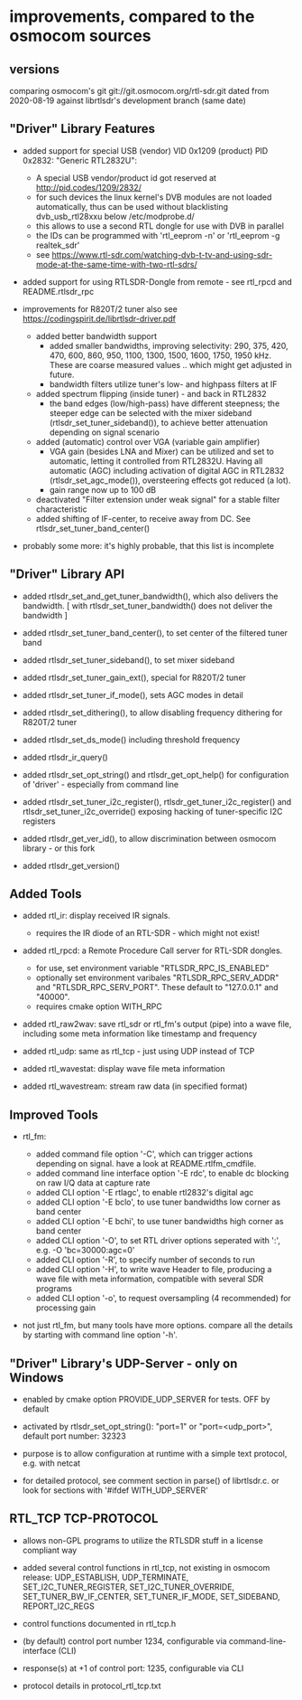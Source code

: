 
# improvements, compared to the osmocom sources


## versions

comparing osmocom's git git://git.osmocom.org/rtl-sdr.git dated from 2020-08-19
against librtlsdr's development branch (same date)


## "Driver" Library Features

* added support for special USB (vendor) VID 0x1209 (product) PID 0x2832: "Generic RTL2832U":
  * A special USB vendor/product id got reserved at http://pid.codes/1209/2832/
  * for such devices the linux kernel's DVB modules are not loaded automatically, thus can be used without blacklisting dvb_usb_rtl28xxu below /etc/modprobe.d/
  * this allows to use a second RTL dongle for use with DVB in parallel
  * the IDs can be programmed with 'rtl_eeprom -n' or 'rtl_eeprom -g realtek_sdr'
  * see https://www.rtl-sdr.com/watching-dvb-t-tv-and-using-sdr-mode-at-the-same-time-with-two-rtl-sdrs/

* added support for using RTLSDR-Dongle from remote - see rtl_rpcd and README.rtlsdr_rpc

* improvements for R820T/2 tuner
  also see https://codingspirit.de/librtlsdr-driver.pdf
  * added better bandwidth support
    * added smaller bandwidths, improving selectivity:
      290, 375, 420, 470, 600, 860, 950, 1100, 1300, 1500, 1600, 1750, 1950 kHz.
      These are coarse measured values .. which might get adjusted in future.
    * bandwidth filters utilize tuner's low- and highpass filters at IF
  * added spectrum flipping (inside tuner) - and back in RTL2832
    * the band edges (low/high-pass) have different steepness;
      the steeper edge can be selected with the mixer sideband (rtlsdr_set_tuner_sideband()),
      to achieve better attenuation depending on signal scenario
  * added (automatic) control over VGA (variable gain amplifier)
    * VGA gain (besides LNA and Mixer) can be utilized and set to automatic,
      letting it controlled from RTL2832U.
      Having all automatic (AGC) including activation of digital AGC in RTL2832
      (rtlsdr_set_agc_mode()), oversteering effects got reduced (a lot).
    * gain range now up to 100 dB
  * deactivated "Filter extension under weak signal" for a stable filter characteristic
  * added shifting of IF-center, to receive away from DC. See rtlsdr_set_tuner_band_center()

* probably some more: it's highly probable, that this list is incomplete


## "Driver" Library API

* added rtlsdr_set_and_get_tuner_bandwidth(), which also delivers the bandwidth.
 [ with rtlsdr_set_tuner_bandwidth() does not deliver the bandwidth ]

* added rtlsdr_set_tuner_band_center(),  to set center of the filtered tuner band

* added rtlsdr_set_tuner_sideband(), to set mixer sideband

* added rtlsdr_set_tuner_gain_ext(), special for R820T/2 tuner

* added rtlsdr_set_tuner_if_mode(), sets AGC modes in detail

* added rtlsdr_set_dithering(), to allow disabling frequency dithering for R820T/2 tuner

* added rtlsdr_set_ds_mode() including threshold frequency

* added rtlsdr_ir_query()

* added rtlsdr_set_opt_string() and rtlsdr_get_opt_help()
 for configuration of 'driver' - especially from command line

* added rtlsdr_set_tuner_i2c_register(), rtlsdr_get_tuner_i2c_register()
 and rtlsdr_set_tuner_i2c_override()
 exposing hacking of tuner-specific I2C registers

* added rtlsdr_get_ver_id(),
 to allow discrimination between osmocom library - or this fork

* added rtlsdr_get_version()


## Added Tools

* added rtl_ir:
 display received IR signals.
  * requires the IR diode of an RTL-SDR - which might not exist!

* added rtl_rpcd:
 a Remote Procedure Call server for RTL-SDR dongles.
  * for use, set environment variable "RTLSDR_RPC_IS_ENABLED"
  * optionally set environment varibales "RTLSDR_RPC_SERV_ADDR"
    and "RTLSDR_RPC_SERV_PORT". These default to "127.0.0.1" and "40000".
  * requires cmake option WITH_RPC

* added rtl_raw2wav:
 save rtl_sdr or rtl_fm's output (pipe) into a wave file,
 including some meta information like timestamp and frequency

* added rtl_udp:
 same as rtl_tcp - just using UDP instead of TCP

* added rtl_wavestat:
 display wave file meta information

* added rtl_wavestream:
 stream raw data (in specified format)


## Improved Tools

* rtl_fm:
  * added command file option '-C', which can trigger actions depending on signal.
    have a look at README.rtlfm_cmdfile.
  * added command line interface option '-E rdc', to enable dc blocking on raw I/Q data at capture rate
  * added CLI option '-E rtlagc', to enable rtl2832's digital agc
  * added CLI option '-E bclo', to use tuner bandwidths low  corner as band center
  * added CLI option '-E bchi', to use tuner bandwidths high corner as band center
  * added CLI option '-O', to set RTL driver options seperated with ':', e.g. -O 'bc=30000:agc=0'
  * added CLI option '-R', to specify number of seconds to run
  * added CLI option '-H', to write wave Header to file, producing a wave file with meta information,
    compatible with several SDR programs
  * added CLI option '-o', to request oversampling (4 recommended) for processing gain

* not just rtl_fm, but many tools have more options.
 compare all the details by starting with command line option '-h'.


## "Driver" Library's UDP-Server - only on Windows

* enabled by cmake option PROVIDE_UDP_SERVER for tests. OFF by default

* activated by rtlsdr_set_opt_string(): "port=1" or "port=<udp_port>",
 default port number: 32323

* purpose is to allow configuration at runtime with a simple text protocol, e.g. with netcat

* for detailed protocol, see comment section in parse() of librtlsdr.c.
 or look for sections with '#ifdef WITH_UDP_SERVER'



## RTL_TCP TCP-PROTOCOL

* allows non-GPL programs to utilize the RTLSDR stuff in a license compliant way

* added several control functions in rtl_tcp, not existing in osmocom release:
 UDP_ESTABLISH, UDP_TERMINATE, SET_I2C_TUNER_REGISTER, SET_I2C_TUNER_OVERRIDE,
 SET_TUNER_BW_IF_CENTER, SET_TUNER_IF_MODE, SET_SIDEBAND, REPORT_I2C_REGS

* control functions documented in rtl_tcp.h

* (by default) control port number 1234, configurable via command-line-interface (CLI)

* response(s) at +1 of control port: 1235, configurable via CLI

* protocol details in protocol_rtl_tcp.txt

